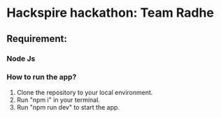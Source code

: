 # Hackspire hackathon: Team Radhe

## Requirement:

### Node Js

### How to run the app?

1. Clone the repository to your local environment.
2. Run "npm i" in your terminal.
3. Run "npm run dev" to start the app.
